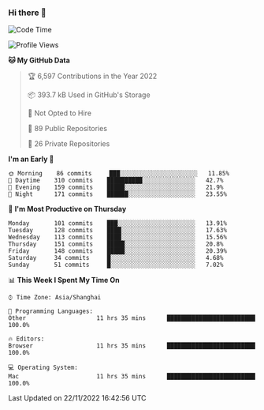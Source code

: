 ### Hi there 👋

<!--
**qbosen/qbosen** is a ✨ _special_ ✨ repository because its `README.md` (this file) appears on your GitHub profile.

Here are some ideas to get you started:

- 🔭 I’m currently working on ...
- 🌱 I’m currently learning ...
- 👯 I’m looking to collaborate on ...
- 🤔 I’m looking for help with ...
- 💬 Ask me about ...
- 📫 How to reach me: ...
- 😄 Pronouns: ...
- ⚡ Fun fact: ...
-->

<!--START_SECTION:waka-->
![Code Time](http://img.shields.io/badge/Code%20Time-1%2C088%20hrs%2056%20mins-blue)

![Profile Views](http://img.shields.io/badge/Profile%20Views-11-blue)

**🐱 My GitHub Data** 

> 🏆 6,597 Contributions in the Year 2022
 > 
> 📦 393.7 kB Used in GitHub's Storage 
 > 
> 🚫 Not Opted to Hire
 > 
> 📜 89 Public Repositories 
 > 
> 🔑 26 Private Repositories  
 > 
**I'm an Early 🐤** 

```text
🌞 Morning    86 commits     ███░░░░░░░░░░░░░░░░░░░░░░   11.85% 
🌆 Daytime    310 commits    ██████████░░░░░░░░░░░░░░░   42.7% 
🌃 Evening    159 commits    █████░░░░░░░░░░░░░░░░░░░░   21.9% 
🌙 Night      171 commits    ██████░░░░░░░░░░░░░░░░░░░   23.55%

```
📅 **I'm Most Productive on Thursday** 

```text
Monday       101 commits    ███░░░░░░░░░░░░░░░░░░░░░░   13.91% 
Tuesday      128 commits    ████░░░░░░░░░░░░░░░░░░░░░   17.63% 
Wednesday    113 commits    ████░░░░░░░░░░░░░░░░░░░░░   15.56% 
Thursday     151 commits    █████░░░░░░░░░░░░░░░░░░░░   20.8% 
Friday       148 commits    █████░░░░░░░░░░░░░░░░░░░░   20.39% 
Saturday     34 commits     █░░░░░░░░░░░░░░░░░░░░░░░░   4.68% 
Sunday       51 commits     █░░░░░░░░░░░░░░░░░░░░░░░░   7.02%

```


📊 **This Week I Spent My Time On** 

```text
⌚︎ Time Zone: Asia/Shanghai

💬 Programming Languages: 
Other                    11 hrs 35 mins      █████████████████████████   100.0%

🔥 Editors: 
Browser                  11 hrs 35 mins      █████████████████████████   100.0%

💻 Operating System: 
Mac                      11 hrs 35 mins      █████████████████████████   100.0%

```


 Last Updated on 22/11/2022 16:42:56 UTC
<!--END_SECTION:waka-->
